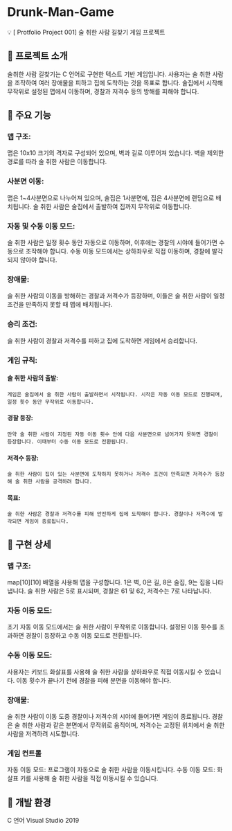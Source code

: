 # Drunk-Man-Game
💡 [ Protfolio Project 001] 술 취한 사람 길찾기 게임 프로젝트

## 📌 프로젝트 소개
술취한 사람 길찾기는 C 언어로 구현한 텍스트 기반 게임입니다. 사용자는 술 취한 사람을 조작하여 여러 장애물을 피하고 집에 도착하는 것을 목표로 합니다. 술집에서 시작해 무작위로 설정된 맵에서 이동하며, 경찰과 저격수 등의 방해를 피해야 합니다.

## 📌 주요 기능
### 맵 구조: 
  맵은 10x10 크기의 격자로 구성되어 있으며, 벽과 길로 이루어져 있습니다. 벽을 제외한 경로를 따라 술 취한 사람은 이동합니다.
### 사분면 이동: 
  맵은 1~4사분면으로 나누어져 있으며, 술집은 1사분면에, 집은 4사분면에 랜덤으로 배치됩니다. 술 취한 사람은 술집에서 출발하여 집까지 무작위로 이동합니다.
### 자동 및 수동 이동 모드: 
  술 취한 사람은 일정 횟수 동안 자동으로 이동하며, 이후에는 경찰의 시야에 들어가면 수동으로 조작해야 합니다. 수동 이동 모드에서는 상하좌우로 직접 이동하며, 경찰에 발각되지 않아야 합니다.
### 장애물: 
  술 취한 사람의 이동을 방해하는 경찰과 저격수가 등장하며, 이들은 술 취한 사람이 일정 조건을 만족하지 못할 때 맵에 배치됩니다.
### 승리 조건: 
  술 취한 사람이 경찰과 저격수를 피하고 집에 도착하면 게임에서 승리합니다.
### 게임 규칙:
  #### 술 취한 사람의 출발: 
    게임은 술집에서 술 취한 사람이 출발하면서 시작됩니다. 시작은 자동 이동 모드로 진행되며, 일정 횟수 동안 무작위로 이동합니다.
  #### 경찰 등장: 
    만약 술 취한 사람이 지정된 자동 이동 횟수 안에 다음 사분면으로 넘어가지 못하면 경찰이 등장합니다. 이때부터 수동 이동 모드로 전환됩니다.
  #### 저격수 등장: 
    술 취한 사람이 집이 있는 사분면에 도착하지 못하거나 저격수 조건이 만족되면 저격수가 등장해 술 취한 사람을 공격하려 합니다.
  #### 목표: 
    술 취한 사람은 경찰과 저격수를 피해 안전하게 집에 도착해야 합니다. 경찰이나 저격수에 발각되면 게임이 종료됩니다.
  
  
## 📌 구현 상세
### 맵 구조:
  map[10][10] 배열을 사용해 맵을 구성합니다. 1은 벽, 0은 길, 8은 술집, 9는 집을 나타냅니다.
  술 취한 사람은 5로 표시되며, 경찰은 61 및 62, 저격수는 7로 나타납니다.
### 자동 이동 모드:
  초기 자동 이동 모드에서는 술 취한 사람이 무작위로 이동합니다. 설정된 이동 횟수를 초과하면 경찰이 등장하고 수동 이동 모드로 전환됩니다.
### 수동 이동 모드:
  사용자는 키보드 화살표를 사용해 술 취한 사람을 상하좌우로 직접 이동시킬 수 있습니다. 이동 횟수가 끝나기 전에 경찰을 피해 분면을 이동해야 합니다.
### 장애물:
  술 취한 사람이 이동 도중 경찰이나 저격수의 시야에 들어가면 게임이 종료됩니다. 경찰은 술 취한 사람과 같은 분면에서 무작위로 움직이며, 저격수는 고정된 위치에서 술 취한 사람을 저격하려 시도합니다.
### 게임 컨트롤
  자동 이동 모드: 프로그램이 자동으로 술 취한 사람을 이동시킵니다.
  수동 이동 모드: 화살표 키를 사용해 술 취한 사람을 직접 이동시킬 수 있습니다.

## 📌 개발 환경
  C 언어
  Visual Studio 2019
